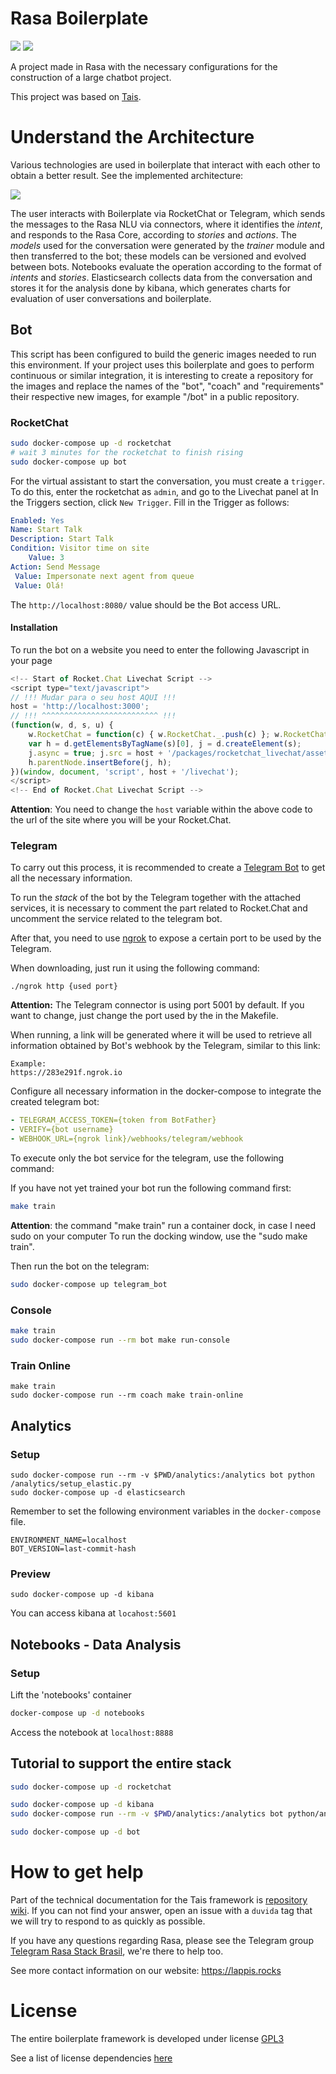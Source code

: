 # Rasa Boilerplate
<!-- badges -->
<a href="https://www.gnu.org/licenses/gpl-3.0.pt-br.html"><img src="https://img.shields.io/badge/licence-GPL3-green.svg"/></a>
<a href="https://codeclimate.com/github/lappis-unb/rasa-ptbr-boilerplate/maintainability"><img src="https://api.codeclimate.com/v1/badges/3fe22bf52000e147c6df/maintainability"/></a>


A project made in Rasa with the necessary configurations for the construction of a large chatbot project.

This project was based on [Tais](http://github.com/lappis-unb/tais).

# Understand the Architecture

Various technologies are used in boilerplate that interact with each other to obtain a better result. See the implemented architecture:

![](https://user-images.githubusercontent.com/8556291/57933140-d8d66b80-7892-11e9-8d58-a7eda60b099b.png)

The user interacts with Boilerplate via RocketChat or Telegram, which sends the messages to the Rasa NLU via
connectors, where it identifies the *intent*, and responds to the Rasa Core, according to *stories* and *actions*.
The *models* used for the conversation were generated by the *trainer* module and then transferred to the bot; these
models can be versioned and evolved between bots.
Notebooks evaluate the operation according to the format of *intents* and *stories*.
Elasticsearch collects data from the conversation and stores it for the analysis done by kibana, which generates charts for
evaluation of user conversations and boilerplate.

## Bot

This script has been configured to build the generic images needed to run this environment.
If your project uses this boilerplate and goes to perform continuous or similar integration, it is interesting
to create a repository for the images and replace the names of the "bot", "coach" and "requirements" their respective new images, for example "<organization>/bot" in a public repository.

### RocketChat

```sh
sudo docker-compose up -d rocketchat
# wait 3 minutes for the rocketchat to finish rising
sudo docker-compose up bot
```

For the virtual assistant to start the conversation, you must create a `trigger`.
To do this, enter the rocketchat as `admin`, and go to the Livechat panel at
In the Triggers section, click `New Trigger`. Fill in the Trigger as follows:

```yaml
Enabled: Yes
Name: Start Talk
Description: Start Talk
Condition: Visitor time on site
    Value: 3
Action: Send Message
 Value: Impersonate next agent from queue
 Value: Olá!
```

The `http://localhost:8080/` value should be the Bot access URL.

#### Installation

To run the bot on a website you need to enter the following Javascript in your page

```js
<!-- Start of Rocket.Chat Livechat Script -->
<script type="text/javascript">
// !!! Mudar para o seu host AQUI !!!
host = 'http://localhost:3000';
// !!! ^^^^^^^^^^^^^^^^^^^^^^^^^^ !!!
(function(w, d, s, u) {
    w.RocketChat = function(c) { w.RocketChat._.push(c) }; w.RocketChat._ = []; w.RocketChat.url = u;
    var h = d.getElementsByTagName(s)[0], j = d.createElement(s);
    j.async = true; j.src = host + '/packages/rocketchat_livechat/assets/rocketchat-livechat.min.js?_=201702160944';
    h.parentNode.insertBefore(j, h);
})(window, document, 'script', host + '/livechat');
</script>
<!-- End of Rocket.Chat Livechat Script -->
```


**Attention**: You need to change the `host` variable within the above code to the url of the site where you will be
your Rocket.Chat.

### Telegram

To carry out this process, it is recommended to create a
[Telegram Bot](https://core.telegram.org/bots#3-how-do-i-create-a-bot) to get all the necessary information.

To run the _stack_ of the bot by the Telegram together with the attached services, it is necessary to comment the part
related to Rocket.Chat and uncomment the service related to the telegram bot.

After that, you need to use [ngrok](https://ngrok.com/download) to expose a certain port to be used
by the Telegram.

When downloading, just run it using the following command:

```
./ngrok http {used port}
```

**Attention:** The Telegram connector is using port 5001 by default. If you want to change, just change
the port used by the in the Makefile.

When running, a link will be generated where it will be used to retrieve all information obtained by Bot's webhook
by the Telegram, similar to this link:

```
Example:
https://283e291f.ngrok.io
```

Configure all necessary information in the docker-compose to integrate the created telegram bot:

```yml
- TELEGRAM_ACCESS_TOKEN={token from BotFather}
- VERIFY={bot username}
- WEBHOOK_URL={ngrok link}/webhooks/telegram/webhook
```

To execute only the bot service for the telegram, use the following command:

If you have not yet trained your bot run the following command first:

```sh
make train
```

**Attention**: the command "make train" run a container dock, in case I need sudo on your computer
To run the docking window, use the "sudo make train".


Then run the bot on the telegram:

```sh
sudo docker-compose up telegram_bot
```

### Console

```sh
make train
sudo docker-compose run --rm bot make run-console
```

### Train Online

```
make train
sudo docker-compose run --rm coach make train-online
```

## Analytics

### Setup

```
sudo docker-compose run --rm -v $PWD/analytics:/analytics bot python /analytics/setup_elastic.py
sudo docker-compose up -d elasticsearch
```

Remember to set the following environment variables in the `docker-compose` file.

```
ENVIRONMENT_NAME=localhost
BOT_VERSION=last-commit-hash
```

### Preview

```
sudo docker-compose up -d kibana
```

You can access kibana at `locahost:5601`


## Notebooks - Data Analysis

### Setup

Lift the 'notebooks' container

```sh
docker-compose up -d notebooks
```

Access the notebook at `localhost:8888`



## Tutorial to support the entire stack

```sh
sudo docker-compose up -d rocketchat

sudo docker-compose up -d kibana
sudo docker-compose run --rm -v $PWD/analytics:/analytics bot python/analytics/setup_elastic.py

sudo docker-compose up -d bot
```


# How to get help

Part of the technical documentation for the Tais framework is
[repository wiki](https://github.com/lappis-unb/tais/wiki). If you can not find your answer, open an issue
with a `duvida` tag that we will try to respond to as quickly as possible.

If you have any questions regarding Rasa, please see the Telegram group [Telegram Rasa Stack Brasil](https://t.me/RasaBrasil),
we're there to help too.

See more contact information on our website: https://lappis.rocks

# License

The entire boilerplate framework is developed under license
[GPL3](https://github.com/lappis-unb/rasa-ptbr-boilerplate/blob/master/LICENSE)

See a list of license dependencies [here](https://libraries.io/github/lappis-unb/rasa-ptbr-boilerplate)
